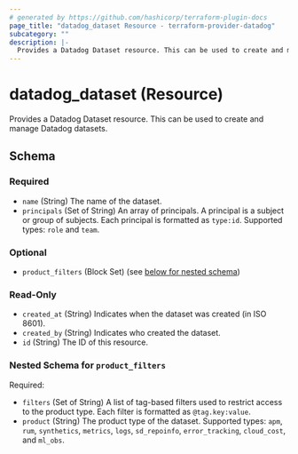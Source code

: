 ```yaml
---
# generated by https://github.com/hashicorp/terraform-plugin-docs
page_title: "datadog_dataset Resource - terraform-provider-datadog"
subcategory: ""
description: |-
  Provides a Datadog Dataset resource. This can be used to create and manage Datadog datasets.
---
```


# datadog_dataset (Resource)

Provides a Datadog Dataset resource. This can be used to create and manage Datadog datasets.



<!-- schema generated by tfplugindocs -->
## Schema

### Required

- `name` (String) The name of the dataset.
- `principals` (Set of String) An array of principals. A principal is a subject or group of subjects. Each principal is formatted as `type:id`. Supported types: `role` and `team`.

### Optional

- `product_filters` (Block Set) (see [below for nested schema](#nestedblock--product_filters))

### Read-Only

- `created_at` (String) Indicates when the dataset was created (in ISO 8601).
- `created_by` (String) Indicates who created the dataset.
- `id` (String) The ID of this resource.

<a id="nestedblock--product_filters"></a>
### Nested Schema for `product_filters`

Required:

- `filters` (Set of String) A list of tag-based filters used to restrict access to the product type. Each filter is formatted as `@tag.key:value`.
- `product` (String) The product type of the dataset. Supported types: `apm`, `rum`, `synthetics`, `metrics`, `logs`, `sd_repoinfo`, `error_tracking`, `cloud_cost`, and `ml_obs`.
